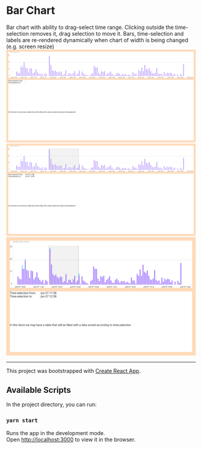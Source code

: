 # Bar Chart

Bar chart with ability to drag-select time range. Clicking outside the time-selection removes it, drag selection to move it.
Bars, time-selection and labels are re-rendered dynamically when chart of width is being changed (e.g. screen resize)
![graph](/screenshots/no-selection-big.png)
![graph](/screenshots/with-selection-big.png)
![graph](/screenshots/with-selection.png)

------

This project was bootstrapped with [Create React App](https://github.com/facebook/create-react-app).

## Available Scripts

In the project directory, you can run:

### `yarn start`

Runs the app in the development mode.<br />
Open [http://localhost:3000](http://localhost:3000) to view it in the browser.